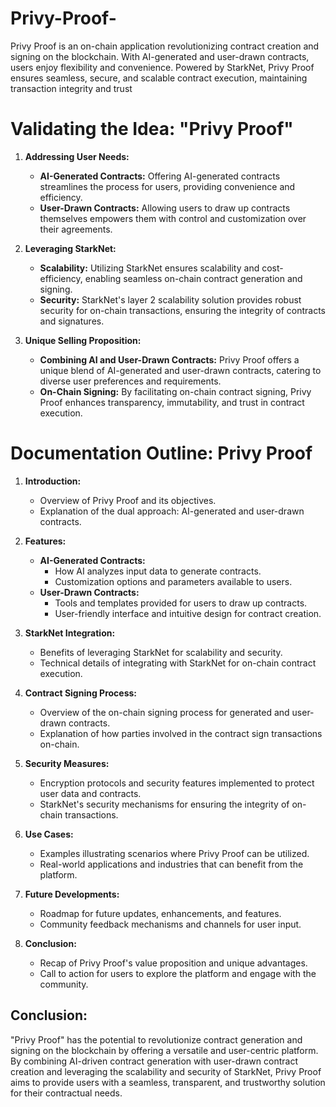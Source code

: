 # Privy-Proof-
Privy Proof is an on-chain application revolutionizing contract creation and signing on the blockchain. With AI-generated and user-drawn contracts, users enjoy flexibility and convenience. Powered by StarkNet, Privy Proof ensures seamless, secure, and scalable contract execution, maintaining transaction integrity and trust



# Validating the Idea: "Privy Proof"

1. **Addressing User Needs:**
   - **AI-Generated Contracts:** Offering AI-generated contracts streamlines the process for users, providing convenience and efficiency.
   - **User-Drawn Contracts:** Allowing users to draw up contracts themselves empowers them with control and customization over their agreements.

2. **Leveraging StarkNet:**
   - **Scalability:** Utilizing StarkNet ensures scalability and cost-efficiency, enabling seamless on-chain contract generation and signing.
   - **Security:** StarkNet's layer 2 scalability solution provides robust security for on-chain transactions, ensuring the integrity of contracts and signatures.

3. **Unique Selling Proposition:**
   - **Combining AI and User-Drawn Contracts:** Privy Proof offers a unique blend of AI-generated and user-drawn contracts, catering to diverse user preferences and requirements.
   - **On-Chain Signing:** By facilitating on-chain contract signing, Privy Proof enhances transparency, immutability, and trust in contract execution.

# Documentation Outline: Privy Proof

1. **Introduction:**
   - Overview of Privy Proof and its objectives.
   - Explanation of the dual approach: AI-generated and user-drawn contracts.

2. **Features:**
   - **AI-Generated Contracts:**
     - How AI analyzes input data to generate contracts.
     - Customization options and parameters available to users.
   - **User-Drawn Contracts:**
     - Tools and templates provided for users to draw up contracts.
     - User-friendly interface and intuitive design for contract creation.

3. **StarkNet Integration:**
   - Benefits of leveraging StarkNet for scalability and security.
   - Technical details of integrating with StarkNet for on-chain contract execution.

4. **Contract Signing Process:**
   - Overview of the on-chain signing process for generated and user-drawn contracts.
   - Explanation of how parties involved in the contract sign transactions on-chain.

5. **Security Measures:**
   - Encryption protocols and security features implemented to protect user data and contracts.
   - StarkNet's security mechanisms for ensuring the integrity of on-chain transactions.

6. **Use Cases:**
   - Examples illustrating scenarios where Privy Proof can be utilized.
   - Real-world applications and industries that can benefit from the platform.

7. **Future Developments:**
   - Roadmap for future updates, enhancements, and features.
   - Community feedback mechanisms and channels for user input.

8. **Conclusion:**
   - Recap of Privy Proof's value proposition and unique advantages.
   - Call to action for users to explore the platform and engage with the community.

## Conclusion:

"Privy Proof" has the potential to revolutionize contract generation and signing on the blockchain by offering a versatile and user-centric platform. By combining AI-driven contract generation with user-drawn contract creation and leveraging the scalability and security of StarkNet, Privy Proof aims to provide users with a seamless, transparent, and trustworthy solution for their contractual needs.
